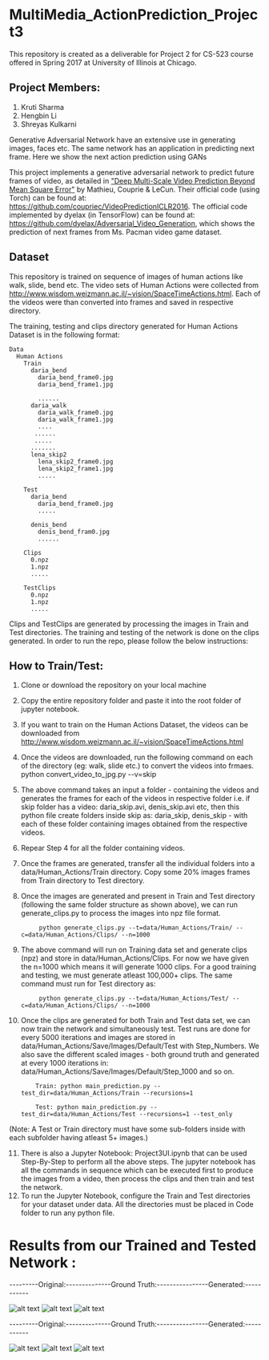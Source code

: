 # MultiMedia_ActionPrediction_Project3

This repository is created as a deliverable for Project 2 for CS-523 course offered in Spring 2017 at University of Illinois at Chicago.

## Project Members:
1. Kruti Sharma
2. Hengbin Li
3. Shreyas Kulkarni

Generative Adversarial Network have an extensive use in generating images, faces etc. The same network has an application in predicting next frame. Here we show the next action prediction using GANs

This project implements a generative adversarial network to predict future frames of video, as detailed in 
["Deep Multi-Scale Video Prediction Beyond Mean Square Error"](https://arxiv.org/abs/1511.05440) by Mathieu, 
Couprie & LeCun. Their official code (using Torch) can be found at: https://github.com/coupriec/VideoPredictionICLR2016. The official code implemented by dyelax (in TensorFlow) can be found at: https://github.com/dyelax/Adversarial_Video_Generation, which shows the prediction of next frames from Ms. Pacman video game dataset.

## Dataset

This repository is trained on sequence of images of human actions like walk, slide, bend etc. The video sets of Human Actions were collected from http://www.wisdom.weizmann.ac.il/~vision/SpaceTimeActions.html. Each of the videos were than converted into frames and saved in respective directory.

The training, testing and clips directory generated for Human Actions Dataset is in the following format:

    Data
      Human Actions
        Train
          daria_bend
            daria_bend_frame0.jpg
            daria_bend_frame1.jpg

            ......
          daria_walk
            daria_walk_frame0.jpg
            daria_walk_frame1.jpg
            ....
           ......
           .....
          ....... 
          lena_skip2
            lena_skip2_frame0.jpg
            lena_skip2_frame1.jpg
            .....

        Test
          daria_bend
            daria_bend_frame0.jpg
            .....

          denis_bend
            denis_bend_fram0.jpg
            ......

        Clips
          0.npz
          1.npz
          .....

        TestClips
          0.npz
          1.npz
          .....

Clips and TestClips are generated by processing the images in Train and Test directories. The training and testing of the network is done on the clips generated. In order to run the repo, please follow the below instructions:

## How to Train/Test:

1. Clone or download the repository on your local machine
2. Copy the entire repository folder and paste it into the root folder of jupyter notebook.
3. If you want to train on the Human Actions Dataset, the videos can be downloaded from http://www.wisdom.weizmann.ac.il/~vision/SpaceTimeActions.html
4. Once the videos are downloaded, run the following command on each of the directory (eg: walk, slide etc.) to convert the videos into frmaes.
                python convert_video_to_jpg.py --v=skip

5. The above command takes an input a folder - containing the videos and generates the frames for each of the videos in respective folder i.e. if skip folder has a video: daria_skip.avi, denis_skip.avi etc, then this python file create folders inside skip as: daria_skip, denis_skip - with each of these folder containing images obtained from the respective videos.
6. Repear Step 4 for all the folder containing videos.
7. Once the frames are generated, transfer all the individual folders into a data/Human_Actions/Train directory. Copy some 20% images frames from Train directory to Test directory.
8. Once the images are generated and present in Train and Test directory (following the same folder structure as shown above), we can run generate_clips.py to process the images into npz file format.

            python generate_clips.py --t=data/Human_Actions/Train/ --c=data/Human_Actions/Clips/ --n=1000

9. The above command will run on Training data set and generate clips (npz) and store in data/Human_Actions/Clips. For now we have given the n=1000 which means it will generate 1000 clips. For a good training and testing, we must generate atleast 100,000+ clips. The same command must run for Test directory as:

            python generate_clips.py --t=data/Human_Actions/Test/ --c=data/Human_Actions/Clips/ --n=1000

10. Once the clips are generated for both Train and Test data set, we can now train the network and simultaneously test. Test runs are done for every 5000 iterations and images are stored in data/Human_Actions/Save/Images/Default/Test with Step_Numbers. We also save the different scaled images - both ground truth and generated at every 1000 iterations in: data/Human_Actions/Save/Images/Default/Step_1000 and so on.

            Train: python main_prediction.py --test_dir=data/Human_Actions/Train --recursions=1 

            Test: python main_prediction.py --test_dir=data/Human_Actions/Test --recursions=1 --test_only

(Note: A Test or Train directory must have some sub-folders inside with each subfolder having atleast 5+ images.)
 
11. There is also a Jupyter Notebook: Project3UI.ipynb that can be used Step-By-Step to perform all the above steps. The jupyter notebook has all the commands in sequence which can be executed first to produce the images from a video, then process the clips and then train and test the network.
12. To run the Jupyter Notebook, configure the Train and Test directories for your dataset under data. All the directories must be placed in Code folder to run any python file.
      

# Results from our Trained and Tested Network :

---------Original:--------------Ground Truth:----------------Generated:-----------

![alt text](https://github.com/skruti10/MultiMedia_ActionPrediction_Project3/blob/master/Code/data/Human_Actions/Save/Images/Default/NewTest_3/Step_0/originalInput_GIF.gif?raw=true)
![alt text](https://github.com/skruti10/MultiMedia_ActionPrediction_Project3/blob/master/Code/data/Human_Actions/Save/Images/Default/NewTest_3/Step_0/ogen_GIF.gif?raw=true)
![alt text](https://github.com/skruti10/MultiMedia_ActionPrediction_Project3/blob/master/Code/data/Human_Actions/Save/Images/Default/NewTest_3/Step_0/ogt_GIF.gif?raw=true)


---------Original:--------------Ground Truth:----------------Generated:-----------

![alt text](https://github.com/skruti10/MultiMedia_ActionPrediction_Project3/blob/master/Code/data/Human_Actions/Save/Images/Default/NewTest_3/Step_0/originalInput_GIF1.gif?raw=true)
![alt text](https://github.com/skruti10/MultiMedia_ActionPrediction_Project3/blob/master/Code/data/Human_Actions/Save/Images/Default/NewTest_3/Step_0/ogen_GIF1.gif?raw=true)
![alt text](https://github.com/skruti10/MultiMedia_ActionPrediction_Project3/blob/master/Code/data/Human_Actions/Save/Images/Default/NewTest_3/Step_0/ogt_GIF1.gif?raw=true)


